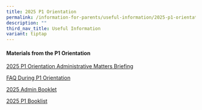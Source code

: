 ```yaml
---
title: 2025 P1 Orientation
permalink: /information-for-parents/useful-information/2025-p1-orientation/
description: ""
third_nav_title: Useful Information
variant: tiptap
---
```

<h4><strong>Materials from the P1 Orientation</strong></h4>
<p><a href="https://go.gov.sg/p1-orientation-admin-briefing-slide" rel="noopener nofollow" target="_blank">2025 P1 Orientation Administrative Matters Briefing</a>
</p>
<p><a href="https://padlet.com/missyf82/p1-frequently-asked-questions-g5aq2aj965qhgbwv)" rel="noopener nofollow" target="_blank">FAQ During P1 Orientation</a>
</p>
<p><a href="https://go.gov.sg/2025-admin-booklet" rel="noopener nofollow" target="_blank">2025 Admin Booklet</a>
</p>
<p><a href="https://go.gov.sg/czps-p1-booklist" rel="noopener nofollow" target="_blank">2025 P1 Booklist</a>
</p>
<p></p>